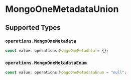 # MongoOneMetadataUnion


## Supported Types

### `operations.MongoOneMetadata`

```typescript
const value: operations.MongoOneMetadata = {};
```

### `operations.MongoOneMetadataEnum`

```typescript
const value: operations.MongoOneMetadataEnum = "null";
```

